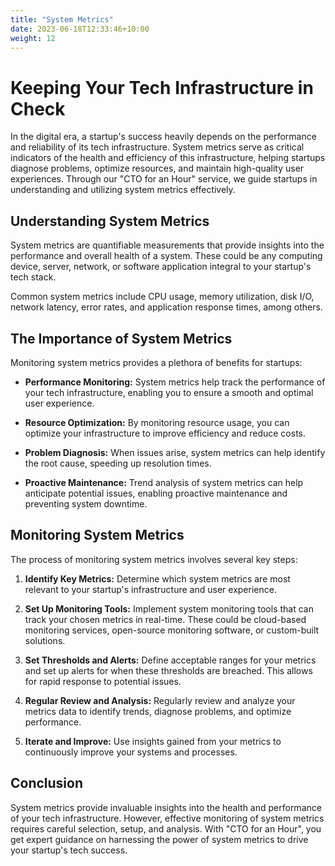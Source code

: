 ```yaml
---
title: "System Metrics"
date: 2023-06-18T12:33:46+10:00
weight: 12
---
```


# Keeping Your Tech Infrastructure in Check

In the digital era, a startup's success heavily depends on the performance and reliability of its tech infrastructure. System metrics serve as critical indicators of the health and efficiency of this infrastructure, helping startups diagnose problems, optimize resources, and maintain high-quality user experiences. Through our "CTO for an Hour" service, we guide startups in understanding and utilizing system metrics effectively.

## Understanding System Metrics

System metrics are quantifiable measurements that provide insights into the performance and overall health of a system. These could be any computing device, server, network, or software application integral to your startup's tech stack.

Common system metrics include CPU usage, memory utilization, disk I/O, network latency, error rates, and application response times, among others.

## The Importance of System Metrics

Monitoring system metrics provides a plethora of benefits for startups:

- **Performance Monitoring:** System metrics help track the performance of your tech infrastructure, enabling you to ensure a smooth and optimal user experience.

- **Resource Optimization:** By monitoring resource usage, you can optimize your infrastructure to improve efficiency and reduce costs.

- **Problem Diagnosis:** When issues arise, system metrics can help identify the root cause, speeding up resolution times.

- **Proactive Maintenance:** Trend analysis of system metrics can help anticipate potential issues, enabling proactive maintenance and preventing system downtime.

## Monitoring System Metrics

The process of monitoring system metrics involves several key steps:

1. **Identify Key Metrics:** Determine which system metrics are most relevant to your startup's infrastructure and user experience. 

2. **Set Up Monitoring Tools:** Implement system monitoring tools that can track your chosen metrics in real-time. These could be cloud-based monitoring services, open-source monitoring software, or custom-built solutions.

3. **Set Thresholds and Alerts:** Define acceptable ranges for your metrics and set up alerts for when these thresholds are breached. This allows for rapid response to potential issues.

4. **Regular Review and Analysis:** Regularly review and analyze your metrics data to identify trends, diagnose problems, and optimize performance.

5. **Iterate and Improve:** Use insights gained from your metrics to continuously improve your systems and processes.

## Conclusion

System metrics provide invaluable insights into the health and performance of your tech infrastructure. However, effective monitoring of system metrics requires careful selection, setup, and analysis. With "CTO for an Hour", you get expert guidance on harnessing the power of system metrics to drive your startup's tech success.
